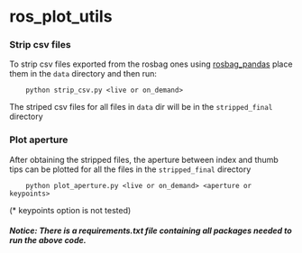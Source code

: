# ros_plot_utils

### Strip csv files
To strip csv files exported from the rosbag ones using [rosbag_pandas](https://github.com/eurogroep/rosbag_pandas) place them in the `data` directory and then run:
    
        python strip_csv.py <live or on_demand>

The striped csv files for all files in `data` dir will be in the `stripped_final` directory

### Plot aperture
After obtaining the stripped files, the aperture between index and thumb tips can be plotted for all the files in the `stripped_final` directory 

        python plot_aperture.py <live or on_demand> <aperture or keypoints>
        
(\* keypoints option is not tested)
        
        
##### Notice: There is a requirements.txt file containing all packages needed to run the above code.


